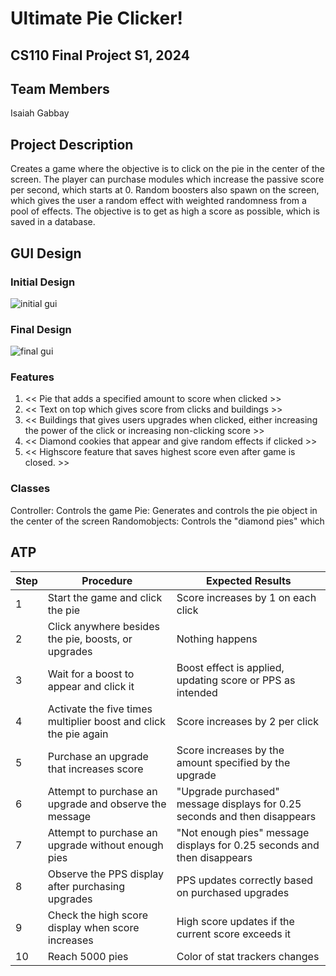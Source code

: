 # Ultimate Pie Clicker! 
## CS110 Final Project S1, 2024
## Team Members
Isaiah Gabbay

## Project Description
Creates a game where the objective is to click on the pie in the center of the screen. The player can purchase modules which increase the passive score per second, which starts at 0. Random boosters also spawn on the screen, which gives the user a random effect with weighted randomness from a pool of effects. The objective is to get as high a score as possible, which is saved in a database.
## GUI Design

### Initial Design
![initial gui](/assets/firstgui.png)
### Final Design
![final gui](/assets/finalgui.png)


### Features

1. << Pie that adds a specified amount to score when clicked >>
2. << Text on top which gives score from clicks and buildings >>
3. << Buildings that gives users upgrades when clicked, either increasing the power of the click or increasing non-clicking score >>
4. << Diamond cookies that appear and give random effects if clicked >>
5. << Highscore feature that saves highest score even after game is closed. >>

### Classes
Controller: Controls the game
Pie: Generates and controls the pie object in the center of the screen
Randomobjects: Controls the "diamond pies" which 
## ATP
| Step | Procedure                                            | Expected Results                                           |
|------|------------------------------------------------------|-----------------------------------------------------------|
| 1    | Start the game and click the pie                    | Score increases by 1 on each click                        |
| 2    | Click anywhere besides the pie, boosts, or upgrades                    | Nothing happens                        |
| 3    | Wait for a boost to appear and click it             | Boost effect is applied, updating score or PPS as intended|
| 4    | Activate the five times multiplier boost and click the pie again | Score increases by 2 per click                           |
| 5    | Purchase an upgrade that increases score            | Score increases by the amount specified by the upgrade    |
| 6    | Attempt to purchase an upgrade and observe the message | "Upgrade purchased" message displays for 0.25 seconds and then disappears |
| 7    | Attempt to purchase an upgrade without enough pies  | "Not enough pies" message displays for 0.25 seconds and then disappears |
| 8    | Observe the PPS display after purchasing upgrades   | PPS updates correctly based on purchased upgrades         |
| 9    | Check the high score display when score increases   | High score updates if the current score exceeds it        |
| 10   | Reach 5000 pies                                     | Color of stat trackers changes                            |


















